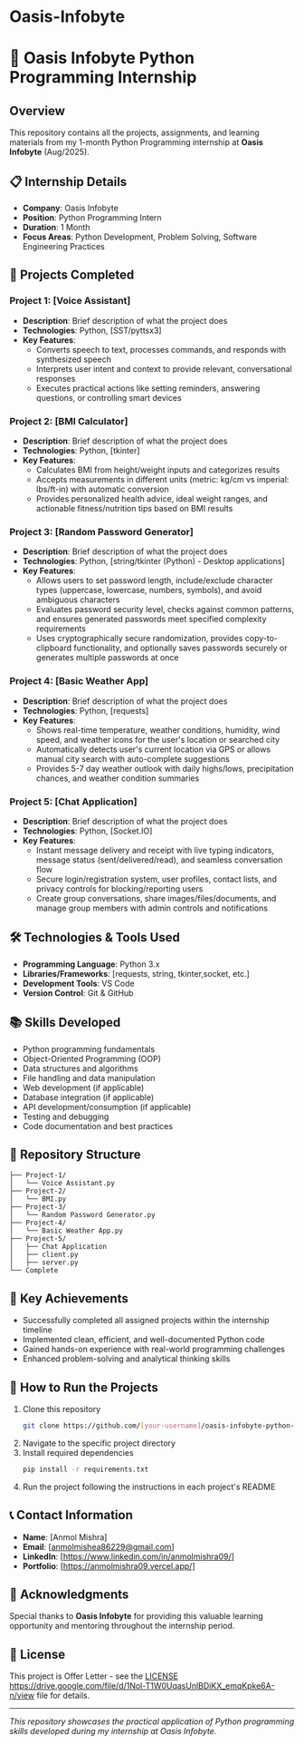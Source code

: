 # Oasis-Infobyte
# 🐍 Oasis Infobyte Python Programming Internship

## Overview
This repository contains all the projects, assignments, and learning materials from my 1-month Python Programming internship at **Oasis Infobyte** (Aug/2025).

## 📋 Internship Details
- **Company**: Oasis Infobyte
- **Position**: Python Programming Intern
- **Duration**: 1 Month
- **Focus Areas**: Python Development, Problem Solving, Software Engineering Practices

## 🚀 Projects Completed

### Project 1: [Voice Assistant]
- **Description**: Brief description of what the project does
- **Technologies**: Python, [SST/pyttsx3]
- **Key Features**: 
  - Converts speech to text, processes commands, and responds with synthesized speech
  - Interprets user intent and context to provide relevant, conversational responses
  - Executes practical actions like setting reminders, answering questions, or controlling smart devices

### Project 2: [BMI Calculator]
- **Description**: Brief description of what the project does
- **Technologies**: Python, [tkinter]
- **Key Features**: 
  - Calculates BMI from height/weight inputs and categorizes results
  - Accepts measurements in different units (metric: kg/cm vs imperial: lbs/ft-in) with automatic conversion
  - Provides personalized health advice, ideal weight ranges, and actionable fitness/nutrition tips based on BMI results

### Project 3: [Random Password Generator]
- **Description**: Brief description of what the project does
- **Technologies**: Python, [string/tkinter (Python) - Desktop applications]
- **Key Features**: 
  - Allows users to set password length, include/exclude character types (uppercase, lowercase, numbers, symbols), and avoid ambiguous characters
  - Evaluates password security level, checks against common patterns, and ensures generated passwords meet specified complexity requirements
  - Uses cryptographically secure randomization, provides copy-to-clipboard functionality, and optionally saves passwords securely or generates multiple passwords at once

### Project 4: [Basic Weather App]
- **Description**: Brief description of what the project does
- **Technologies**: Python, [requests]
- **Key Features**: 
  - Shows real-time temperature, weather conditions, humidity, wind speed, and weather icons for the user's location or searched city
  - Automatically detects user's current location via GPS or allows manual city search with auto-complete suggestions
  - Provides 5-7 day weather outlook with daily highs/lows, precipitation chances, and weather condition summaries

### Project 5: [Chat Application]
- **Description**: Brief description of what the project does
- **Technologies**: Python, [Socket.IO]
- **Key Features**: 
  - Instant message delivery and receipt with live typing indicators, message status (sent/delivered/read), and seamless conversation flow
  - Secure login/registration system, user profiles, contact lists, and privacy controls for blocking/reporting users
  - Create group conversations, share images/files/documents, and manage group members with admin controls and notifications
 
## 🛠️ Technologies & Tools Used
- **Programming Language**: Python 3.x
- **Libraries/Frameworks**: [requests, string, tkinter,socket, etc.]
- **Development Tools**: VS Code
- **Version Control**: Git & GitHub

## 📚 Skills Developed
- Python programming fundamentals
- Object-Oriented Programming (OOP)
- Data structures and algorithms
- File handling and data manipulation
- Web development (if applicable)
- Database integration (if applicable)
- API development/consumption (if applicable)
- Testing and debugging
- Code documentation and best practices

## 📁 Repository Structure
```
├── Project-1/
│   └── Voice Assistant.py
├── Project-2/
│   └── BMI.py
├── Project-3/
│   └── Random Password Generator.py
├── Project-4/
│   └── Basic Weather App.py
├── Project-5/
│   ├── Chat Application
│   ├── client.py
│   ├── server.py
└── Complete
```

## 🎯 Key Achievements
- Successfully completed all assigned projects within the internship timeline
- Implemented clean, efficient, and well-documented Python code
- Gained hands-on experience with real-world programming challenges
- Enhanced problem-solving and analytical thinking skills

## 🚀 How to Run the Projects
1. Clone this repository
   ```bash
   git clone https://github.com/[your-username]/oasis-infobyte-python-internship.git
   ```
2. Navigate to the specific project directory
3. Install required dependencies
   ```bash
   pip install -r requirements.txt
   ```
4. Run the project following the instructions in each project's README

## 📞 Contact Information
- **Name**: [Anmol Mishra]
- **Email**: [anmolmishea86229@gmail.com]
- **LinkedIn**: [https://www.linkedin.com/in/anmolmishra09/]
- **Portfolio**: [https://anmolmishra09.vercel.app/]

## 🙏 Acknowledgments
Special thanks to **Oasis Infobyte** for providing this valuable learning opportunity and mentoring throughout the internship period.

## 📄 License
This project is Offer Letter - see the [LICENSE](LICENSE) https://drive.google.com/file/d/1Nol-T1W0UqasUnlBDiKX_emqKpke6A-n/view file for details.

---
*This repository showcases the practical application of Python programming skills developed during my internship at Oasis Infobyte.*
